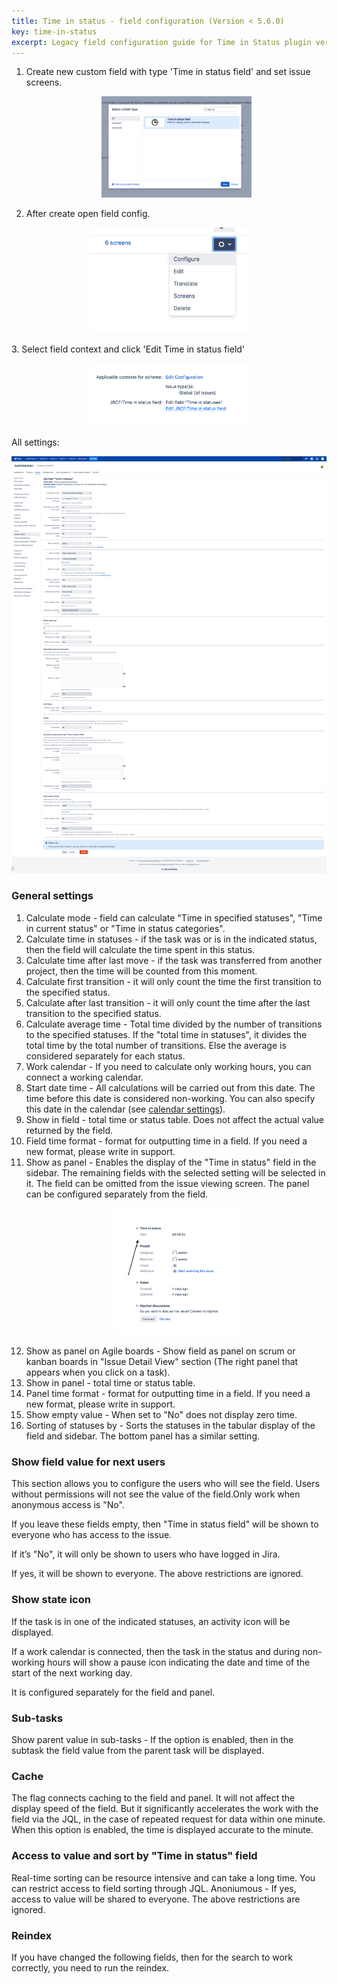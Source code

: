 ```yaml
---
title: Time in status - field configuration (Version < 5.6.0)
key: time-in-status
excerpt: Legacy field configuration guide for Time in Status plugin versions prior to 5.6.0 with setup instructions and setting explanations.
---
```


1. Create new custom field with type 'Time in status field' and set issue screens.<br>
   <p style="text-align: center;"><a href="/uploads/time-in-status/time-in-status-field-settings/time-in-status-field.png"><img src="/uploads/time-in-status/time-in-status-field-settings/time-in-status-field.png" style="width:50%"/></a></p>

2. After create open field config.<br>
<p style="text-align: center;"><a href="/uploads/time-in-status/time-in-status-field-settings/time-in-status-field-config.png"><img src="/uploads/time-in-status/time-in-status-field-settings/time-in-status-field-config.png" style="width:50%"/></a></p>
3. Select field context and click 'Edit Time in status field'<br>
   <p style="text-align: center;"><a href="/uploads/time-in-status/time-in-status-field-settings/time-in-status-field-config2.png"><img src="/uploads/time-in-status/time-in-status-field-settings/time-in-status-field-config2.png" style="width:50%"/></a></p>

All settings:<br>
<p style="text-align: center;"><a href="/uploads/time-in-status/about-fields/time-in-status-config.png"><img src="/uploads/time-in-status/about-fields/time-in-status-config.png" style="width:100%;"></a></p>

### General settings ### 

1. Calculate mode - field can calculate "Time in specified statuses", "Time in current status" or "Time in status categories".
2. Calculate time in statuses - if the task was or is in the indicated status, then the field will calculate the time spent in this status.
3. Calculate time after last move - if the task was transferred from another project, then the time will be counted from this moment.
4. Calculate first transition - it will only count the time the first transition to the specified status.
5. Calculate after last transition - it will only count the time after the last transition to the specified status.
6. Calculate average time - Total time divided by the number of transitions to the specified statuses.
   If the "total time in statuses", it divides the total time by the total number of transitions. Else the average is considered separately for each status.
7. Work calendar - If you need to calculate only working hours, you can connect a working calendar.
8. Start date time - All calculations will be carried out from this date. The time before this date is considered non-working. You can also specify this date in the calendar (see [calendar settings](/docs/time-in-status/work-calendar/)).
9. Show in field - total time or status table. Does not affect the actual value returned by the field.
10. Field time format - format for outputting time in a field. If you need a new format, please write in support.
11. Show as panel - Enables the display of the "Time in status" field in the sidebar. The remaining fields with the selected setting will be selected in it. The field can be omitted from the issue viewing screen. The panel can be configured separately from the field.<br>
    <p style="text-align: center;"><a href="/uploads/time-in-status/time-in-status-field-settings/time-in-status-field-panel-demo.png"><img src="/uploads/time-in-status/time-in-status-field-settings/time-in-status-field-panel-demo.png" style="width:200px"/></a></p>
12. Show as panel on Agile boards - Show field as panel on scrum or kanban boards in "Issue Detail View" section (The right panel that appears when you click on a task).
13. Show in panel - total time or status table.
14. Panel time format - format for outputting time in a field. If you need a new format, please write in support.
15. Show empty value - When set to "No" does not display zero time.
16. Sorting of statuses by - Sorts the statuses in the tabular display of the field and sidebar.
    The bottom panel has a similar setting.


### Show field value for next users ###
This section allows you to configure the users who will see the field. Users without permissions will not see the value of the field.Only work when anonymous access is "No".

If you leave these fields empty, then "Time in status field" will be shown to everyone who has access to the issue.

If it’s "No", it will only be shown to users who have logged in Jira.

If yes, it will be shown to everyone. The above restrictions are ignored.

### Show state icon ###
If the task is in one of the indicated statuses, an activity icon will be displayed.

If a work calendar is connected, then the task in the status and during non-working hours will show a pause icon indicating the date and time of the start of the next working day.

It is configured separately for the field and panel.

### Sub-tasks ### 
Show parent value in sub-tasks - If the option is enabled, then in the subtask the field value from the parent task will be displayed.

### Cache ### 
The flag connects caching to the field and panel.
It will not affect the display speed of the field. But it significantly accelerates the work with the field via the JQL, in the case of repeated request for data within one minute.
When this option is enabled, the time is displayed accurate to the minute.

### Access to value and sort by "Time in status" field ###
Real-time sorting can be resource intensive and can take a long time. You can restrict access to field sorting through JQL.
Anoniumous - If yes, access to value will be shared to everyone. The above restrictions are ignored.

### Reindex ### 
If you have changed the following fields, then for the search to work correctly, you need to run the reindex.
